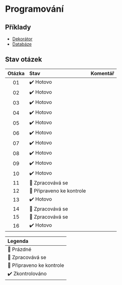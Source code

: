 # Programování

## Příklady
* [Dekorátor](https://github.com/Vofy/Maturita-PRG-Zmrzlina)
* [Databáze](https://github.com/Vofy/Maturita-PRG-Databaze)

## Stav otázek
| Otázka | Stav                             | Komentář |
| :----: | :------------------------------- | :------- |
| 01     | :heavy_check_mark: Hotovo        |          |
| 02     | :heavy_check_mark: Hotovo        |          |
| 03     | :heavy_check_mark: Hotovo        |          |
| 04     | :heavy_check_mark: Hotovo        |          |
| 05     | :heavy_check_mark: Hotovo        |          |
| 06     | :heavy_check_mark: Hotovo        |          |
| 07     | :heavy_check_mark: Hotovo        |          |
| 08     | :heavy_check_mark: Hotovo        |          |
| 09     | :heavy_check_mark: Hotovo        |          |
| 10     | :heavy_check_mark: Hotovo        |          |
| 11     | :construction: Zpracovává se     |          |
| 12     | :pushpin: Připraveno ke kontrole |          |
| 13     | :heavy_check_mark: Hotovo        |          |
| 14     | :construction: Zpracovává se     |          |
| 15     | :construction: Zpracovává se     |          |
| 16     | :heavy_check_mark: Hotovo        |          |

| Legenda                          |
| :------------------------------- |
| :black_square_button: Prázdné    |
| :construction: Zpracovává se     |
| :pushpin: Připraveno ke kontrole |
| :heavy_check_mark: Zkontrolováno |
